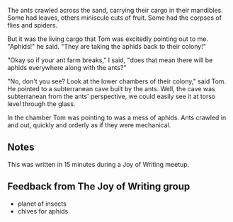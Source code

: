 The ants crawled across the sand, carrying their cargo in their mandibles. Some had leaves, others miniscule cuts of fruit. Some had the corpses of flies and spiders.

But it was the living cargo that Tom was excitedly pointing out to me. "Aphids!" he said. "They are taking the aphids back to their colony!"

"Okay so if your ant farm breaks," I said, "does that mean there will be aphids everywhere along with the ants?"

"No, don't you see? Look at the lower chambers of their colony," said Tom. He pointed to a subterranean cave built by the ants. Well, the cave was subterranean from the ants' perspective, we could easily see it at torso level through the glass.

In the chamber Tom was pointing to was a mess of aphids. Ants crawled in and out, quickly and orderly as if they were mechanical.

## Notes

This was written in 15 minutes during a Joy of Writing meetup.

## Feedback from The Joy of Writing group

+ planet of insects
+ chives for aphids